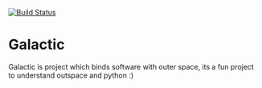 [![Build Status](https://travis-ci.com/donofden/galactic.svg?branch=master)](https://travis-ci.com/donofden/galactic)

# Galactic
Galactic is project which binds software with outer space, its a fun project to understand outspace and python :) 

